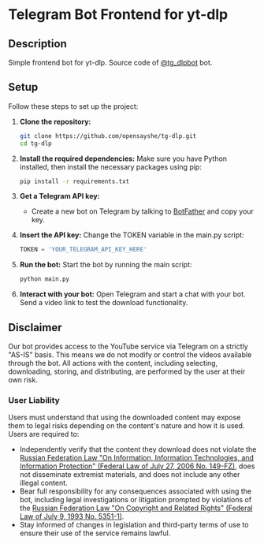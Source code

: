 
# Telegram Bot Frontend for yt-dlp

## Description

Simple frontend bot for yt-dlp. Source code of [@tg_dlpbot](https://t.me/tg_dlpbot/) bot.

## Setup

Follow these steps to set up the project:

1. **Clone the repository:**
   ```bash
   git clone https://github.com/opensayshe/tg-dlp.git
   cd tg-dlp
   ```

2. **Install the required dependencies:**
   Make sure you have Python installed, then install the necessary packages using pip:
   ```bash
   pip install -r requirements.txt
   ```

3. **Get a Telegram API key:**
   - Create a new bot on Telegram by talking to [BotFather](https://t.me/botfather) and copy your key.

4. **Insert the API key:**
   Change the TOKEN variable in the main.py script:
   ```python
   TOKEN = 'YOUR_TELEGRAM_API_KEY_HERE'
   ```

5. **Run the bot:**
   Start the bot by running the main script:
   ```bash
   python main.py
   ```

6. **Interact with your bot:**
   Open Telegram and start a chat with your bot. Send a video link to test the download functionality.

## Disclaimer

Our bot provides access to the YouTube service via Telegram on a strictly "AS-IS" basis. This means we do not modify or control the videos available through the bot. All actions with the content, including selecting, downloading, storing, and distributing, are performed by the user at their own risk.

### User Liability
Users must understand that using the downloaded content may expose them to legal risks depending on the content's nature and how it is used. Users are required to:
- Independently verify that the content they download does not violate the [Russian Federation Law "On Information, Information Technologies, and Information Protection" (Federal Law of July 27, 2006 No. 149-FZ)](http://www.consultant.ru/document/cons_doc_LAW_61798/), does not disseminate extremist materials, and does not include any other illegal content.
- Bear full responsibility for any consequences associated with using the bot, including legal investigations or litigation prompted by violations of the [Russian Federation Law "On Copyright and Related Rights" (Federal Law of July 9, 1993 No. 5351-1)](http://www.consultant.ru/document/cons_doc_LAW_5142/).
- Stay informed of changes in legislation and third-party terms of use to ensure their use of the service remains lawful.

